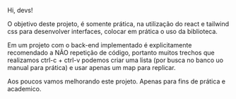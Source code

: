 Hi, devs!

O objetivo deste projeto, é somente prática, na utilização do react e tailwind css para desenvolver interfaces, colocar em prática o uso da biblioteca.

Em um projeto com o back-end implementado é explicitamente recomendado a NÃO repetição de código, portanto muitos trechos que realizamos ctrl-c + ctrl-v podemos criar uma lista (por busca no banco uo manual  para prática) e usar apenas um map para replicar.

Aos poucos vamos melhorando este projeto. Apenas para fins de prática e academico.